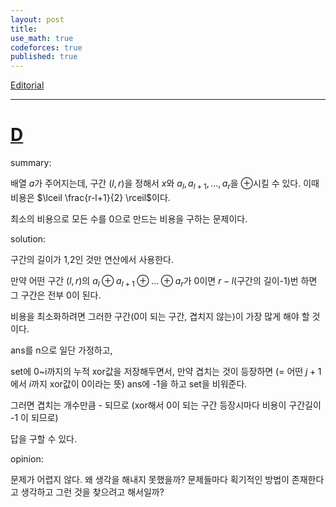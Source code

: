 ```yaml
---
layout: post
title: 
use_math: true
codeforces: true
published: true
---
```

[Editorial](https://codeforces.com/blog/entry/106049)

---
# [D](https://codeforces.com/contest/1719/problem/D2)

summary:

배열 $a$가 주어지는데, 구간 $(l,r)$을 정해서 $x$와 $a_l,a_{l+1},\dots,a_r$을 $\oplus$시킬 수 있다. 이때 비용은 $\lceil \frac{r-l+1}{2} \rceil$이다.

최소의 비용으로 모든 수를 0으로 만드는 비용을 구하는 문제이다.

solution:

구간의 길이가 1,2인 것만 연산에서 사용한다.

만약 어떤 구간 $(l,r)$의 $a_l \oplus a_{l+1} \oplus \dots \oplus a_r$가 0이면 $r-l$(구간의 길이-1)번 하면 그 구간은 전부 0이 된다.

비용을 최소화하려면 그러한 구간(0이 되는 구간, 겹치지 않는)이 가장 많게 해야 할 것이다.

ans를 n으로 일단 가정하고,

set에 0~i까지의 누적 xor값을 저장해두면서, 만약 겹치는 것이 등장하면 (= 어떤 $j+1$에서 $i$까지 xor값이 0이라는 뜻) ans에 -1을 하고 set을 비워준다.

그러면 겹치는 개수만큼 - 되므로 (xor해서 0이 되는 구간 등장시마다 비용이 구간길이 -1 이 되므로)

답을 구할 수 있다.

opinion:

문제가 어렵지 않다. 왜 생각을 해내지 못했을까? 문제들마다 획기적인 방법이 존재한다고 생각하고 그런 것을 찾으려고 해서일까?
